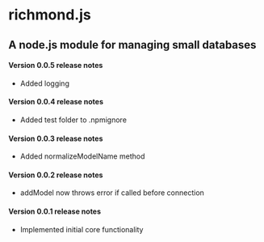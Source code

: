 
richmond.js
================

A node.js module for managing small databases
-----------------------------------------------

#### Version 0.0.5 release notes

* Added logging

#### Version 0.0.4 release notes

* Added test folder to .npmignore

#### Version 0.0.3 release notes

* Added normalizeModelName method

#### Version 0.0.2 release notes

* addModel now throws error if called before connection

#### Version 0.0.1 release notes

* Implemented initial core functionality

